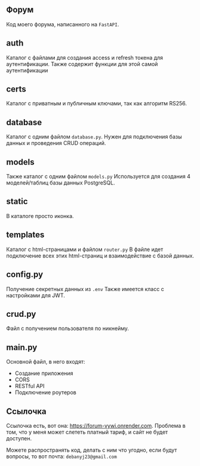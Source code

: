## Форум

Код моего форума, написанного на ```FastAPI```.

## auth

Каталог с файлами для создания access и refresh токена для аутентификации.
Также содержит функции для этой самой аутентификации

## certs

Каталог с приватным и публичным ключами, так как алгоритм RS256.

## database

Каталог с одним файлом ```database.py```.
Нужен для подключения базы данных и проведения CRUD операций.

## models

Также каталог с одним файлом ```models.py```
Используется для создания 4 моделей/таблиц базы данных PostgreSQL.

## static

В каталоге просто иконка.

## templates

Каталог с html-страницами и файлом ```router.py```
В файле идет подключение всех этих html-страниц и взаимодействие с базой данных.

## config.py

Получение секретных данных из ```.env```
Также имеется класс с настройками для JWT.

## crud.py

Файл с получением пользователя по никнейму.

## main.py

Основной файл, в него входят:
- Создание приложения
- CORS
- RESTful API
- Подключение роутеров

## Ссылочка

Ссылочка есть, вот она:  https://forum-vywi.onrender.com.
Проблема в том, что у меня может слететь платный тариф, и сайт не будет доступен.

Можете распространять код, делать с ним что угодно, если будут вопросы, то вот почта:
```debanyj23@gmail.com```